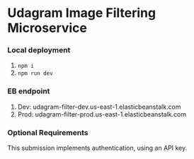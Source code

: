 # Udagram Image Filtering Microservice

### Local deployment

1. `npm i`
2. `npm run dev`

### EB endpoint

1. Dev: udagram-filter-dev.us-east-1.elasticbeanstalk.com
2. Prod: udagram-filter-prod.us-east-1.elasticbeanstalk.com 

### Optional Requirements

This submission implements authentication, using an API key.